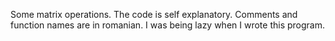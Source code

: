 Some matrix operations. The code is self explanatory. Comments and function names are in romanian. I was being lazy when I wrote this program.